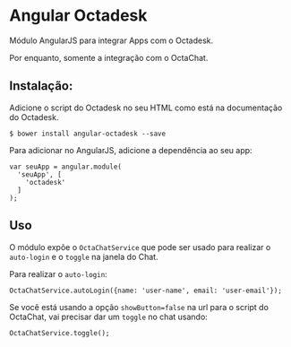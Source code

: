 # Angular Octadesk

Módulo AngularJS para integrar Apps com o Octadesk.

Por enquanto, somente a integração com o OctaChat.

## Instalação:

Adicione o script do Octadesk no seu HTML como está na documentação do Octadesk.
   
    $ bower install angular-octadesk --save

Para adicionar no AngularJS, adicione a dependência ao seu app:

    var seuApp = angular.module(
      'seuApp', [
        'octadesk'
      ]
    );

## Uso

O módulo expõe o `OctaChatService` que pode ser usado para realizar o `auto-login` e o `toggle` na janela do Chat.

Para realizar o `auto-login`:

    OctaChatService.autoLogin({name: 'user-name', email: 'user-email'});

Se você está usando a opção `showButton=false` na url para o script do OctaChat, vai precisar dar um `toggle` no chat usando:

    OctaChatService.toggle();

